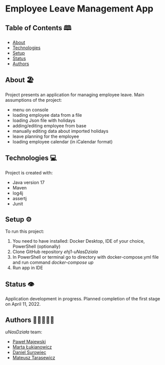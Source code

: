 
# **Employee Leave Management App**

## Table of Contents 🕮
- [About](#About)
- [Technologies](#Technologies)
- [Setup](#Setup)
- [Status](#Status)
- [Authors](#Authors)

## About 🏖️
Project presents an application for managing employee leave.
Main assumptions of the project:
- menu on console
- loading employee data from a file 
- loading Json file with holidays
- adding/editing employee from base
- manually editing data about imported holidays
- leave planning for the employee
- loading employee calendar (in iCalendar format) 

## Technologies 💻
Project is created with:
- Java version 17
- Maven
- log4j
- assertj
- Junit

## Setup ⚙️
To run this project:
1) You need to have installed: Docker Desktop, IDE of your choice, PowerShell (optionally)
2) Clone GitHub repository _ehj1-uNasDziala_
3) In PowerShell or terminal go to directory with docker-compose.yml file and run command _docker-compose up_
4) Run app in IDE

## Status 👁️
Application development in progress. 
Planned completion of the first stage on April 11, 2022.

## Authors 🧑👱‍♀️🧑🧑
_uNasDziała_ team:
- [Paweł Majewski](https://github.com/pmajewski7)
- [Marta Łukjanowicz](https://github.com/MartaLukjanowicz)
- [Daniel Surowiec](https://github.com/daniel-surowiec)
- [Mateusz Tarasewicz](https://github.com/MateuszTarasewicz)

